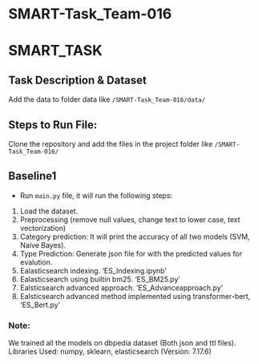 # SMART-Task_Team-016

# SMART_TASK
## Task Description & Dataset 
Add the data to folder data like `/SMART-Task_Team-016/data/`

## Steps to Run File:
Clone the repository and add the files in the project folder like `/SMART-Task_Team-016/`

## Baseline1
- Run `main.py` file, it will run the following steps:
1. Load the dataset.
2. Preprocessing (remove null values, change text to lower case, text vectorization)
3. Category prediction: It will print the accuracy of all two models (SVM, Naive Bayes).
4. Type Prediction: Generate json file for with the predicted values  for evalution.
5. Ealasticsearch indexing.  ‘ES_Indexing.ipynb’
6. Ealasticsearch using builtin bm25. ‘ES_BM25.py’
7. Ealsticsearch advanced approach. ‘ES_Advanceapproach.py’
8. Ealsticsearch advanced method implemented using transformer-bert, ‘ES_Bert.py’



### Note:
We trained all the models on dbpedia dataset (Both json and ttl files).
Libraries Used: numpy, sklearn, elasticsearch (Version: 7.17.6)
